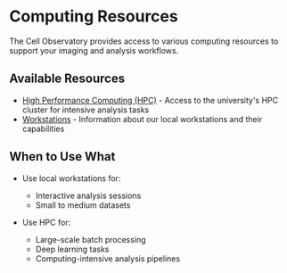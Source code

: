 # Computing Resources

The Cell Observatory provides access to various computing resources to support your imaging and analysis workflows.

## Available Resources

- [High Performance Computing (HPC)](hpc.md) - Access to the university's HPC cluster for intensive analysis tasks
- [Workstations](workstations.md) - Information about our local workstations and their capabilities

## When to Use What

- Use local workstations for:
    - Interactive analysis sessions
    - Small to medium datasets

- Use HPC for:
    - Large-scale batch processing
    - Deep learning tasks
    - Computing-intensive analysis pipelines
